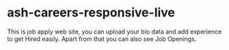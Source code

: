 # ash-careers-responsive-live
This is job apply web site, you can upload your bio data and add experience to get Hired easily. Apart from that you can also see Job Openings.
